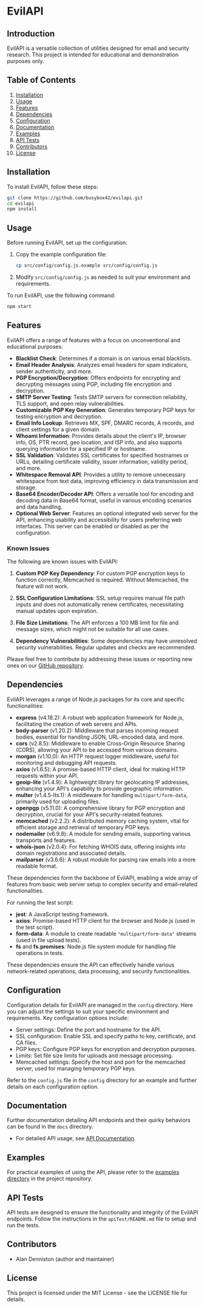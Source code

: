 # EvilAPI

## Introduction

EvilAPI is a versatile collection of utilities designed for email and security research. This project is intended for educational and demonstration purposes only.

## Table of Contents

1. [Installation](#installation)
2. [Usage](#usage)
3. [Features](#features)
4. [Dependencies](#dependencies)
5. [Configuration](#configuration)
6. [Documentation](#documentation)
7. [Examples](#examples)
8. [API Tests](#api-tests)
9. [Contributors](#contributors)
10. [License](#license)

## Installation

To install EvilAPI, follow these steps:

```bash
git clone https://github.com/busybox42/evilapi.git
cd evilapi
npm install
```

## Usage

Before running EvilAPI, set up the configuration:

1. Copy the example configuration file:
   ```bash
   cp src/config/config.js.example src/config/config.js
   ```
2. Modify `src/config/config.js` as needed to suit your environment and requirements.

To run EvilAPI, use the following command:

```bash
npm start
```

## Features

EvilAPI offers a range of features with a focus on unconventional and educational purposes:

- **Blacklist Check**: Determines if a domain is on various email blacklists.
- **Email Header Analysis**: Analyzes email headers for spam indicators, sender authenticity, and more.
- **PGP Encryption/Decryption**: Offers endpoints for encrypting and decrypting messages using PGP, including file encryption and decryption.
- **SMTP Server Testing**: Tests SMTP servers for connection reliability, TLS support, and open relay vulnerabilities.
- **Customizable PGP Key Generation**: Generates temporary PGP keys for testing encryption and decryption.
- **Email Info Lookup**: Retrieves MX, SPF, DMARC records, A records, and client settings for a given domain.
- **Whoami Information**: Provides details about the client's IP, browser info, OS, PTR record, geo location, and ISP info, and also supports querying information for a specified IP or hostname.
- **SSL Validation**: Validates SSL certificates for specified hostnames or URLs, detailing certificate validity, issuer information, validity period, and more.
- **Whitespace Removal API**: Provides a utility to remove unnecessary whitespace from text data, improving efficiency in data transmission and storage.
- **Base64 Encoder/Decoder API**: Offers a versatile tool for encoding and decoding data in Base64 format, useful in various encoding scenarios and data handling.
- **Optional Web Server**: Features an optional integrated web server for the API, enhancing usability and accessibility for users preferring web interfaces. This server can be enabled or disabled as per the configuration.

### Known Issues

The following are known issues with EvilAPI:

1. **Custom PGP Key Dependency**: For custom PGP encryption keys to function correctly, Memcached is required. Without Memcached, the feature will not work.

2. **SSL Configuration Limitations**: SSL setup requires manual file path inputs and does not automatically renew certificates, necessitating manual updates upon expiration.

3. **File Size Limitations**: The API enforces a 100 MB limit for file and message sizes, which might not be suitable for all use cases.

4. **Dependency Vulnerabilities**: Some dependencies may have unresolved security vulnerabilities. Regular updates and checks are recommended.

Please feel free to contribute by addressing these issues or reporting new ones on our [GitHub repository](https://github.com/busybox42/evilapi).

## Dependencies

EvilAPI leverages a range of Node.js packages for its core and specific functionalities:

- **express** (v4.18.2): A robust web application framework for Node.js, facilitating the creation of web servers and APIs.
- **body-parser** (v1.20.2): Middleware that parses incoming request bodies, essential for handling JSON, URL-encoded data, and more.
- **cors** (v2.8.5): Middleware to enable Cross-Origin Resource Sharing (CORS), allowing your API to be accessed from various domains.
- **morgan** (v1.10.0): An HTTP request logger middleware, useful for monitoring and debugging API requests.
- **axios** (v1.6.5): A promise-based HTTP client, ideal for making HTTP requests within your API.
- **geoip-lite** (v1.4.9): A lightweight library for geolocating IP addresses, enhancing your API's capability to provide geographic information.
- **multer** (v1.4.5-lts.1): A middleware for handling `multipart/form-data`, primarily used for uploading files.
- **openpgp** (v5.11.0): A comprehensive library for PGP encryption and decryption, crucial for your API's security-related features.
- **memcached** (v2.2.2): A distributed memory caching system, vital for efficient storage and retrieval of temporary PGP keys.
- **nodemailer** (v6.9.8): A module for sending emails, supporting various transports and features.
- **whois-json** (v2.0.4): For fetching WHOIS data, offering insights into domain registrations and associated details.
- **mailparser** (v3.6.6): A robust module for parsing raw emails into a more readable format.

These dependencies form the backbone of EvilAPI, enabling a wide array of features from basic web server setup to complex security and email-related functionalities.

For running the test script:

- **jest**: A JavaScript testing framework.
- **axios**: Promise-based HTTP client for the browser and Node.js (used in the test script).
- **form-data**: A module to create readable `"multipart/form-data"` streams (used in file upload tests).
- **fs** and **fs.promises**: Node.js file system module for handling file operations in tests.

These dependencies ensure the API can effectively handle various network-related operations, data processing, and security functionalities.

## Configuration

Configuration details for EvilAPI are managed in the `config` directory. Here you can adjust the settings to suit your specific environment and requirements. Key configuration options include:

- Server settings: Define the port and hostname for the API.
- SSL configuration: Enable SSL and specify paths to key, certificate, and CA files.
- PGP keys: Configure PGP keys for encryption and decryption purposes.
- Limits: Set file size limits for uploads and message processing.
- Memcached settings: Specify the host and port for the memcached server, used for managing temporary PGP keys.

Refer to the `config.js` file in the `config` directory for an example and further details on each configuration option.

## Documentation

Further documentation detailing API endpoints and their quirky behaviors can be found in the `docs` directory.

- For detailed API usage, see [API Documentation](docs/API_Documentation.md).

## Examples

For practical examples of using the API, please refer to the [examples directory](./examples) in the project repository.

## API Tests

API tests are designed to ensure the functionality and integrity of the EvilAPI endpoints. Follow the instructions in the `apiTest/README.md` file to setup and run the tests.

## Contributors

- Alan Denniston (author and maintainer)

## License

This project is licensed under the MIT License - see the LICENSE file for details.
